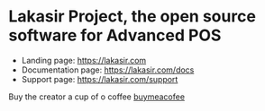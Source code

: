# Lakasir Project, the open source software for Advanced POS

* Landing page: https://lakasir.com
* Documentation page: https://lakasir.com/docs
* Support page: https://lakasir.com/support

Buy the creator a cup of o coffee [buymeacofee](https://www.buymeacoffee.com/sheenazien8)
